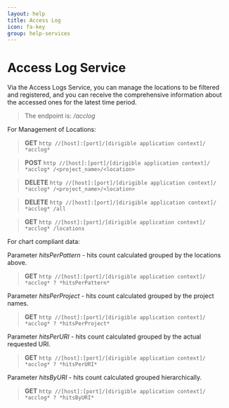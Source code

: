 ```yaml
---
layout: help
title: Access Log
icon: fa-key
group: help-services
---
```


Access Log Service
===

Via the Access Logs Service, you can manage the locations to be filtered and registered, and you can receive the comprehensive information about the accessed ones for the latest time period.

> The endpoint is: */acclog*

For Management of Locations:


> **GET** `http //[host]:[port]/[dirigible application context]/ *acclog*`
 
> **POST** `http //[host]:[port]/[dirigible application context]/ *acclog* /<project_name>/<location>`
 
> **DELETE** `http //[host]:[port]/[dirigible application context]/ *acclog* /<project_name>/<location>`
 
> **DELETE** `http //[host]:[port]/[dirigible application context]/ *acclog* /all`

> **GET** `http //[host]:[port]/[dirigible application context]/ *acclog* /locations`


For chart compliant data:

Parameter *hitsPerPattern* - hits count calculated grouped by the locations above.

> **GET** `http //[host]:[port]/[dirigible application context]/ *acclog* ? *hitsPerPattern*`

Parameter *hitsPerProject* - hits count calculated grouped by the project names.

> **GET** `http //[host]:[port]/[dirigible application context]/ *acclog* ? *hitsPerProject*`

Parameter *hitsPerURI* - hits count calculated grouped by the actual requested URI.

> **GET** `http //[host]:[port]/[dirigible application context]/ *acclog* ? *hitsPerURI*`

Parameter *hitsByURI* - hits count calculated grouped hierarchically.

> **GET** `http //[host]:[port]/[dirigible application context]/ *acclog* ? *hitsByURI*`
